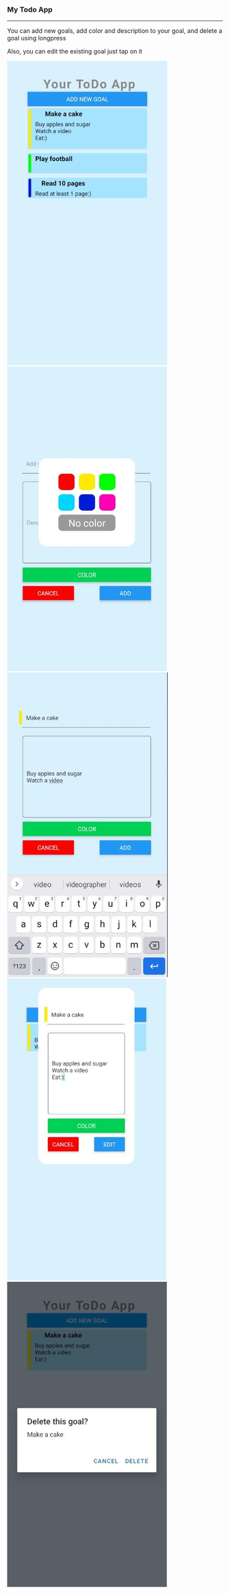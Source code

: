### My Todo App

---

You can add new goals, add color and description to your goal, and delete a goal using longpress

Also, you can edit the existing goal just tap on it

![](./img/0.jpg)
![](./img/1.jpg)
![](./img/2.jpg)
![](./img/3.jpg)
![](./img/4.jpg)
